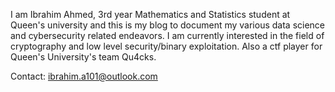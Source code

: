 I am Ibrahim Ahmed, 3rd year Mathematics and Statistics student at Queen's university and this is my blog to document my various data science and cybersecurity related endeavors. I am currently interested in the field of cryptography and low level security/binary exploitation. Also a ctf player for Queen's University's team Qu4cks.

Contact: ibrahim.a101@outlook.com
